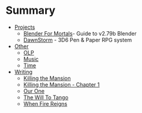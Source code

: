 # Summary

- [Projects](./projects/index.md)
  - [Blender For Mortals](./projects/bfm.md)- Guide to v2.79b Blender
  - [DawnStorm](./projects/dawnstorm.md) - 3D6 Pen & Paper RPG system
- [Other](./other/index.md)
  - [OLP](./other/olp.md)
  - [Music](./other/music.md)
  - [Time](./other/time.md)
- [Writing](./writing/index.md)
  - [Killing the Mansion](./writing/Killing-the-Mansion.md)
  - [Killing the Mansion - Chapter 1](./writing/Killing-The-Mansion_Chapter-1.md)
  - [Our One](./writing/Our-One.md)
  - [The Will To Tango](./writing/The-Will-To-Tango.md)
  - [When Fire Reigns](./writing/When-Fire-Reigns.md)
